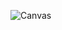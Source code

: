 ![Canvas](https://github.com/Andrew552004/project-docker/assets/149690633/c5fe2476-e654-4d42-bb3f-0594a886aa45)
